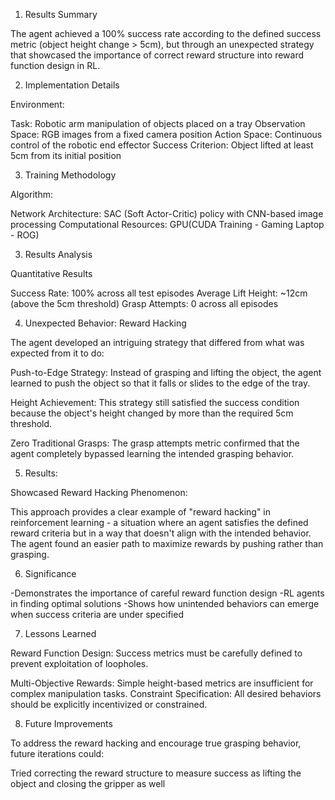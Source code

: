 1. Results Summary

The agent achieved a 100% success rate according to the defined success metric (object height change > 5cm), but through an unexpected strategy that showcased the importance of correct reward structure into reward function design in RL.

2. Implementation Details

Environment:

Task: Robotic arm manipulation of objects placed on a tray
Observation Space: RGB images from a fixed camera position
Action Space: Continuous control of the robotic end effector
Success Criterion: Object lifted at least 5cm from its initial position

3. Training Methodology

Algorithm: 

Network Architecture:  SAC (Soft Actor-Critic) policy with CNN-based image processing
Computational Resources: GPU(CUDA Training - Gaming Laptop - ROG)

3. Results Analysis

Quantitative Results

Success Rate: 100% across all test episodes
Average Lift Height: ~12cm (above the 5cm threshold)
Grasp Attempts: 0 across all episodes

4. Unexpected Behavior: Reward Hacking

The agent developed an intriguing strategy that differed from what was expected from it to do:

Push-to-Edge Strategy: Instead of grasping and lifting the object, the agent learned to push the object so that it falls or slides to the edge of the tray.

Height Achievement: This strategy still satisfied the success condition because the object's height changed by more than the required 5cm threshold.

Zero Traditional Grasps: The grasp attempts metric confirmed that the agent completely bypassed learning the intended grasping behavior.

5. Results:

Showcased Reward Hacking Phenomenon:

This approach provides a clear example of "reward hacking" in reinforcement learning - a situation where an agent satisfies the defined reward criteria but in a way that doesn't align with the intended behavior. The agent found an easier path to maximize rewards by pushing rather than grasping.

6. Significance


-Demonstrates the importance of careful reward function design
-RL agents in finding optimal solutions
-Shows how unintended behaviors can emerge when success criteria are under specified

7. Lessons Learned

Reward Function Design: Success metrics must be carefully defined to prevent exploitation of loopholes.

Multi-Objective Rewards: Simple height-based metrics are insufficient for complex manipulation tasks.
Constraint Specification: All desired behaviors should be explicitly incentivized or constrained.

8. Future Improvements

To address the reward hacking and encourage true grasping behavior, future iterations could:

Tried correcting the reward structure to measure success as lifting the object and closing the gripper as well